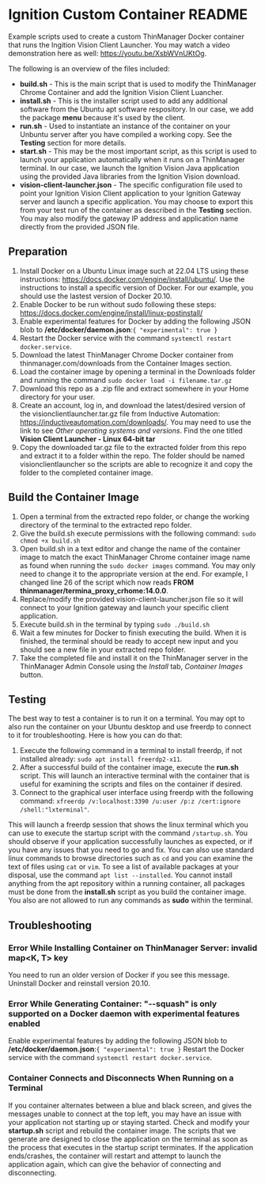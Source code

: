 # Ignition Custom Container README #

Example scripts used to create a custom ThinManager Docker container that runs the Ingition Vision Client Launcher. You may watch a video demonstration here as well: https://youtu.be/XsbWVnUKtOg.

The following is an overview of the files included:
- **build.sh** - This is the main script that is used to modify the ThinManager Chrome Container and add the Ignition Vision Client Luancher.
- **install.sh** - This is the installer script used to add any additional software from the Ubuntu apt software respository. In our case, we add the package **menu** because it's used by the client.
- **run.sh** - Used to instantiate an instance of the container on your Unbuntu server after you have compiled a working copy. See the **Testing** section for more details.
- **start.sh** - This may be the most important script, as this script is used to launch your application automatically when it runs on a ThinManager terminal. In our case, we launch the Ignition Vision Java application using the provided Java libraries from the Ignition Vision download.
- **vision-client-launcher.json** - The specific configuration file used to point your Ignition Vision Client application to your Ignition Gateway server and launch a specific application. You may choose to export this from your test run of the container as described in the **Testing** section. You may also modify the gateway IP address and application name directly from the provided JSON file.

## Preparation ##

1. Install Docker on a Ubuntu Linux image such at 22.04 LTS using these instructions: https://docs.docker.com/engine/install/ubuntu/. Use the instructions to install a specific version of Docker. For our example, you should use the lastest version of Docker 20.10.
2. Enable Docker to be run without sudo following these steps: https://docs.docker.com/engine/install/linux-postinstall/
2. Enable experimental features for Docker by adding the following JSON blob to **/etc/docker/daemon.json**:`{ "experimental": true }`
2. Restart the Docker service with the command `systemctl restart docker.service`.
3. Download the latest ThinManager Chrome Docker container from thinmanager.com/downloads from the Container Images section.
4. Load the container image by opening a terminal in the Downloads folder and running the command `sudo docker load -i filename.tar.gz`
4. Download this repo as a .zip file and extract somewhere in your Home directory for your user.
4. Create an account, log in, and download the latest/desired version of the visionclientlauncher.tar.gz file from Inductive Automation: https://inductiveautomation.com/downloads/. You may need to use the link to see *Other operating systems and versions*. Find the one titled **Vision Client Launcher - Linux 64-bit tar** 
4. Copy the downloaded tar.gz file to the extracted folder from this repo and extract it to a folder within the repo. The folder should be named visionclientlauncher so the scripts are able to recognize it and copy the folder to the completed container image.

## Build the Container Image ##

1. Open a terminal from the extracted repo folder, or change the working directory of the terminal to the extracted repo folder.
5. Give the build.sh execute permissions with the following command: `sudo chmod +x build.sh`
6. Open build.sh in a text editor and change the name of the container image to match the exact ThinManager Chrome container image name as found when running the `sudo docker images` command. You may only need to change it to the appropriate version at the end. For example, I changed line 26 of the script which now reads **FROM thinmanager/termina_proxy_crhome:14.0.0**.
7. Replace/modify the provided vision-client-launcher.json file so it will connect to your Ignition gateway and launch your specific client application.
8. Execute build.sh in the terminal by typing `sudo ./build.sh`
9. Wait a few minutes for Docker to finish executing the build. When it is finished, the terminal should be ready to accept new input and you should see a new file in your extracted repo folder.
10. Take the completed file and install it on the ThinManager server in the ThinManager Admin Console using the *Install* tab, *Container Images* button.

## Testing ##

The best way to test a container is to run it on a terminal. You may opt to also run the container on your Ubuntu desktop and use freerdp to connect to it for troubleshooting. Here is how you can do that:
1. Execute the following command in a terminal to install freerdp, if not installed already: `sudo apt install freerdp2-x11`.
2. After a successful build of the container image, execute the **run.sh** script. This will launch an interactive terminal with the container that is useful for examining the scripts and files on the container if desired.
3. Connect to the graphical user interface using freerdp with the following command: `xfreerdp /v:localhost:3390 /u:user /p:z /cert:ignore /shell:"lxterminal"`. 

This will launch a freerdp session that shows the linux terminal which you can use to execute the startup script with the command `/startup.sh`. You should observe if your application successfully launches as expected, or if you have any issues that you need to go and fix. You can also use standard linux commands to browse directories such as `cd` and you can examine the text of files using `cat` or `vim`. To see a list of available packages at your disposal, use the command `apt list --installed`. You cannot install anything from the apt repository within a running container, all packages must be done from the **install.sh** script as you build the container image. You also are not allowed to run any commands as **sudo** within the terminal.

## Troubleshooting ##

### Error While Installing Container on ThinManager Server: invalid map<K, T> key ###
You need to run an older version of Docker if you see this message. Uninstall Docker and reinstall version 20.10.

### Error While Generating Container: "--squash" is only supported on a Docker daemon with experimental features enabled ###
Enable experimental features by adding the following JSON blob to **/etc/docker/daemon.json**:`{ "experimental": true }`
Restart the Docker service with the command `systemctl restart docker.service`.

### Container Connects and Disconnects When Running on a Terminal ###
If you container alternates between a blue and black screen, and gives the messages unable to connect at the top left, you may have an issue with your application not starting up or staying started. Check and modify your **startup.sh** script and rebuild the container image. The scripts that we generate are designed to close the application on the terminal as soon as the process that executes in the startup script terminates. If the application ends/crashes, the container will restart and attempt to launch the application again, which can give the behavior of connecting and disconnecting.


